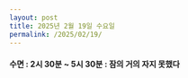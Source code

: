 ```yaml
---
layout: post
title: 2025년 2월 19일 수요일
permalink: /2025/02/19/
---
```

#### 수면 : 2시 30분 ~ 5시 30분 : 잠의 거의 자지 못했다